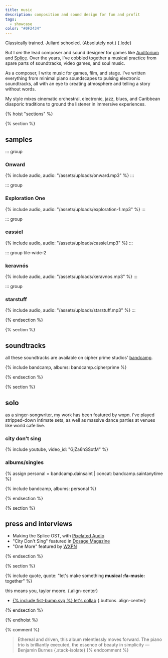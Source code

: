 ```yaml
---
title: music
description: composition and sound design for fun and profit
tags: 
  - showcase
color: "#0F2434"
---
```


Classically trained. Juliard schooled. (Absolutely not.)
{.lede} 

But I *am* the lead composer and sound designer for games like [Auditorium](https://cipherprime.com/games/auditorium) and [Splice](https://cipherprime.com/games/splice). Over the years, I've cobbled together a musical practice from spare parts of soundtracks, video games, and soul music. 

As a composer, I write music for games, film, and stage. I've written everything from minimal piano soundscapes to pulsing electronic soundtracks, all with an eye to creating atmosphere and telling a story without words.

My style mixes cinematic orchestral, electronic, jazz, blues, and Caribbean diasporic traditions to ground the listener in immersive experiences.



{% hoist "sections" %}

{% section %} 
## samples

<div class="grid grid-2">

::: group
### Onward
{% include audio, audio: "/assets/uploads/onward.mp3" %}
:::

::: group
### Exploration One
{% include audio, audio: "/assets/uploads/exploration-1.mp3" %}
:::

::: group
### cassiel
{% include audio, audio: "/assets/uploads/cassiel.mp3" %}
:::

::: group tile-wide-2
### keravnós
{% include audio, audio: "/assets/uploads/keravnos.mp3" %}
:::

::: group
### starstuff
{% include audio, audio: "/assets/uploads/starstuff.mp3" %}
:::



</div>



{% endsection %}


{% section %}
  
  ## soundtracks
  all these soundtracks are available on cipher prime studios' [bandcamp](https://cipherprime.bandcamp.com/).

  {% include bandcamp, albums: bandcamp.cipherprime %}

{% endsection %}

{% section %}
  
  ## solo
  as a singer-songwriter, my work has been featured by wxpn. i've played stripped-down intimate sets, as well as massive dance parties at venues like world cafe live.

  ### city don't sing
  {% include youtube, video_id: "GjZa6hSSotM" %}

  ### albums/singles
  {% assign personal = bandcamp.dainsaint | concat: bandcamp.saintanytime %}

  {% include bandcamp, albums: personal %}

{% endsection %}


{% section %}

  ## press and interviews

  * Making the Splice OST, with [Pixelated Audio](https://pixelatedaudio.com/splice)
  * "City Don't Sing" featured in [Dosage Magazine](https://www.dosagemagazine.com/dain-saint-makes-a-beautiful-noise-and-vision-with-city-dont-sing/)
  * "One More" featured by [WXPN](https://xpn.org/2017/07/17/items-tagged-philadelphia-back-life-back-reality/)

{% endsection %}

{% section %}

{% include quote, quote: "let's make something **musical :fa-music:** together" %}

this means you, taylor moore.
{.align-center}

* [{% include fist-bump.svg %} let's collab](/collab)
{.buttons .align-center}


{% endsection %}

{% endhoist %}


{% comment %}
> Ethereal and driven, this album relentlessly moves forward. The piano trio is brilliantly executed, the essence of beauty in simplicity
> — Benjamin Burnes
{.stack-isolate}
{% endcomment %}
